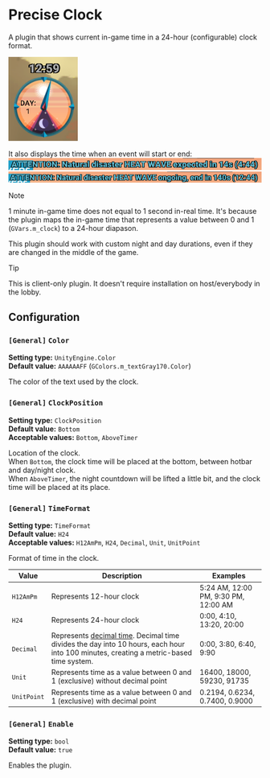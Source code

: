
# Precise Clock

A plugin that shows current in-game time in a 24-hour (configurable) clock format.

![Showcase](readme-res/precise-clock-showcase.png)

It also displays the time when an event will start or end:
![Event start time](readme-res/precise-clock-event-start.png)
![Event end time](readme-res/precise-clock-event-end.png)

> [!NOTE]
> 1 minute in-game time does not equal to 1 second in-real time.
> It's because the plugin maps the in-game time that represents a value between 0 and 1 (`GVars.m_clock`) to a 24-hour diapason.

This plugin should work with custom night and day durations, even if they are changed in the middle of the game.

> [!TIP]
> This is client-only plugin. It doesn't require installation on host/everybody in the lobby.

## Configuration

### `[General]` `Color`

**Setting type:** `UnityEngine.Color` \
**Default value:** `AAAAAAFF` (`GColors.m_textGray170.Color`)

The color of the text used by the clock.

### `[General]` `ClockPosition`

**Setting type:** `ClockPosition` \
**Default value:** `Bottom` \
**Acceptable values:** `Bottom`, `AboveTimer`

Location of the clock. \
When `Bottom`, the clock time will be placed at the bottom, between hotbar and day/night clock. \
When `AboveTimer`, the night countdown will be lifted a little bit, and the clock time will be placed at its place.

### `[General]` `TimeFormat`

**Setting type:** `TimeFormat` \
**Default value:** `H24` \
**Acceptable values:** `H12AmPm`, `H24`, `Decimal`, `Unit`, `UnitPoint`

Format of time in the clock.

| Value | Description | Examples |
| ----- | ----------- | -------- |
| `H12AmPm` | Represents 12-hour clock | 5:24 AM, 12:00 PM, 9:30 PM, 12:00 AM |
| `H24` | Represents 24-hour clock | 0:00, 4:10, 13:20, 20:00 |
| `Decimal` | Represents [decimal time](https://en.wikipedia.org/wiki/Decimal_time). Decimal time divides the day into 10 hours, each hour into 100 minutes, creating a metric-based time system. | 0:00, 3:80, 6:40, 9:90 |
| `Unit` | Represents time as a value between 0 and 1 (exclusive) without decimal point | 16400, 18000, 59230, 91735 |
| `UnitPoint` | Represents time as a value between 0 and 1 (exclusive) with decimal point | 0.2194, 0.6234, 0.7400, 0.9000 |

### `[General]` `Enable`

**Setting type:** `bool` \
**Default value:** `true`

Enables the plugin.
